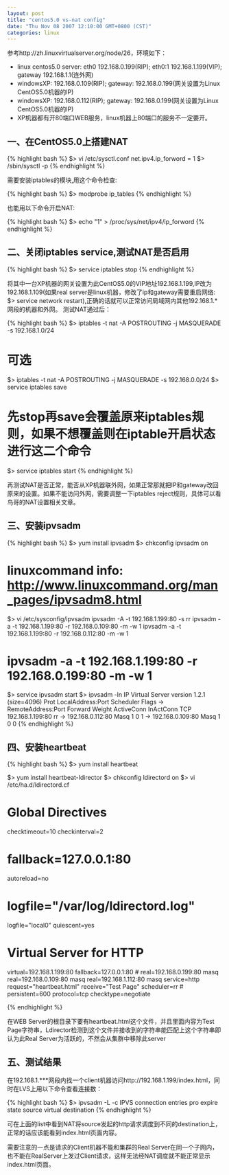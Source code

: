 ```yaml
---
layout: post
title: "centos5.0 vs-nat config"
date: "Thu Nov 08 2007 12:10:00 GMT+0800 (CST)"
categories: linux
---
```


参考http://zh.linuxvirtualserver.org/node/26，环境如下：

* linux centos5.0 server: eth0 192.168.0.199(RIP); eth0:1 192.168.1.199(VIP); gateway 192.168.1.1(连外网)
* windowsXP: 192.168.0.109(RIP); gateway: 192.168.0.199(网关设置为Linux CentOS5.0机器的IP)
* windowsXP: 192.168.0.112(RIP); gateway: 192.168.0.199(网关设置为Linux CentOS5.0机器的IP)
* XP机器都有开80端口WEB服务，linux机器上80端口的服务不一定要开。

一、在CentOS5.0上搭建NAT
-----

{% highlight bash %}
$> vi /etc/sysctl.conf
net.ipv4.ip_forword = 1
$> /sbin/sysctl -p
{% endhighlight %}

需要安装iptables的模块,用这个命令检查:

{% highlight bash %}
$> modprobe ip_tables
{% endhighlight %}

也能用以下命令开启NAT:

{% highlight bash %}
$> echo "1" > /proc/sys/net/ipv4/ip_forword
{% endhighlight %}

二、关闭iptables service,测试NAT是否启用
-----

{% highlight bash %}
$> service iptables stop
{% endhighlight %}

将其中一台XP机器的网关设置为此CentOS5.0的VIP地址192.168.1.199,IP改为192.168.1.109(如果real server是linux机器，修改了ip和gateway需要重启网络: $> service network restart),正确的话就可以正常访问局域网内其他192.168.1.*网段的机器和外网。
测试NAT通过后：

{% highlight bash %}
$> iptables -t nat -A POSTROUTING -j MASQUERADE -s 192.168.1.0/24
# 可选
$> iptables -t nat -A POSTROUTING -j MASQUERADE -s 192.168.0.0/24
$> service iptables save
# 先stop再save会覆盖原来iptables规则，如果不想覆盖则在iptable开启状态进行这二个命令
$> service iptables start
{% endhighlight %}

再测试NAT是否正常，能否从XP机器联外网，如果正常那就把IP和gateway改回原来的设置。如果不能访问外网，需要调整一下iptables reject规则，具体可以看鸟哥的NAT设置相关文章。

三、安装ipvsadm
-----

{% highlight bash %}
$> yum install ipvsadm
$> chkconfig ipvsadm on
# linuxcommand info: http://www.linuxcommand.org/man_pages/ipvsadm8.html
$> vi /etc/sysconfig/ipvsadm
ipvsadm -A -t 192.168.1.199:80 -s rr
ipvsadm -a -t 192.168.1.199:80 -r 192.168.0.109:80 -m -w 1
ipvsadm -a -t 192.168.1.199:80 -r 192.168.0.112:80 -m -w 1
# ipvsadm -a -t 192.168.1.199:80 -r 192.168.0.199:80 -m -w 1

$> service ipvsadm start
$> ipvsadm -ln
IP Virtual Server version 1.2.1 (size=4096)
Prot LocalAddress:Port Scheduler Flags
-> RemoteAddress:Port Forward Weight ActiveConn InActConn
TCP 192.168.1.199:80 rr
-> 192.168.0.112:80 Masq 1 0 1
-> 192.168.0.109:80 Masq 1 0 0
{% endhighlight %}

四、安装heartbeat
-----

{% highlight bash %}
$> yum install heartbeat

$> yum install heartbeat-ldirector
$> chkconfig ldirectord on
$> vi /etc/ha.d/ldirectord.cf

# Global Directives
checktimeout=10
checkinterval=2
# fallback=127.0.0.1:80
autoreload=no
# logfile="/var/log/ldirectord.log"
logfile="local0"
quiescent=yes

# Virtual Server for HTTP
virtual=192.168.1.199:80
        fallback=127.0.0.1:80
        # real=192.168.0.199:80 masq
        real=192.168.0.109:80 masq
        real=192.168.1.112:80 masq
        service=http
        request="heartbeat.html"
        receive="Test Page"
        scheduler=rr
        # persistent=600
        protocol=tcp
        checktype=negotiate

{% endhighlight %}

在WEB Server的根目录下要有heartbeat.html这个文件，并且里面内容为Test Page字符串，Ldirector检测到这个文件并接收到的字符串能匹配上这个字符串即认为此Real Server为活跃的，不然会从集群中移除此server

五、测试结果
-----

在192.168.1.***网段内找一个client机器访问http://192.168.1.199/index.html，同时在LVS上用以下命令查看连接数：

{% highlight bash %}
$> ipvsadm -L -c
IPVS connection entries
pro expire state source virtual destination
{% endhighlight %}

可在上面的list中看到NAT将source发起的http请求调度到不同的destination上，正常的话应该能看到index.html页面内容。

需要注意的一点是请求的Client机器不能和集群的Real Server在同一个子网内，也不能在RealServer上发过Client请求，这样无法经NAT调度就不能正常显示index.html页面。
